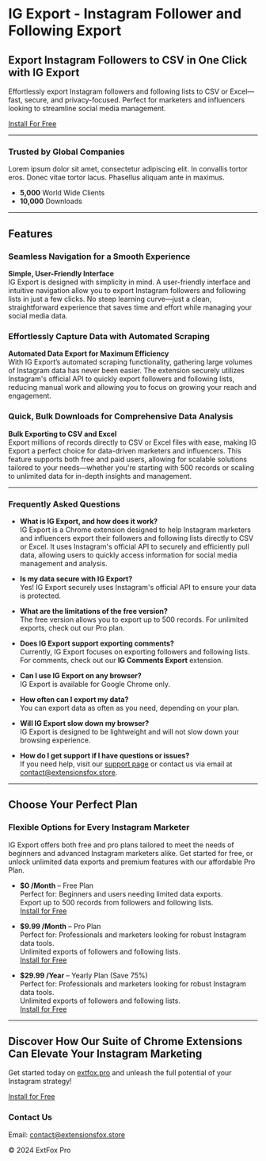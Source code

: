 # IG Export - Instagram Follower and Following Export

## Export Instagram Followers to CSV in One Click with IG Export

Effortlessly export Instagram followers and following lists to CSV or Excel—fast, secure, and privacy-focused. Perfect for marketers and influencers looking to streamline social media management.

[Install For Free](https://chromewebstore.google.com/detail/ig-export-effortless-inst/ddaecgkckhmlkbkbkclfpopechmmbceo)

---

### Trusted by Global Companies

Lorem ipsum dolor sit amet, consectetur adipiscing elit. In convallis tortor eros. Donec vitae tortor lacus. Phasellus aliquam ante in maximus.

- **5,000** World Wide Clients  
- **10,000** Downloads

---

## Features

### Seamless Navigation for a Smooth Experience

**Simple, User-Friendly Interface**  
IG Export is designed with simplicity in mind. A user-friendly interface and intuitive navigation allow you to export Instagram followers and following lists in just a few clicks. No steep learning curve—just a clean, straightforward experience that saves time and effort while managing your social media data.


### Effortlessly Capture Data with Automated Scraping

**Automated Data Export for Maximum Efficiency**  
With IG Export’s automated scraping functionality, gathering large volumes of Instagram data has never been easier. The extension securely utilizes Instagram's official API to quickly export followers and following lists, reducing manual work and allowing you to focus on growing your reach and engagement.


### Quick, Bulk Downloads for Comprehensive Data Analysis

**Bulk Exporting to CSV and Excel**  
Export millions of records directly to CSV or Excel files with ease, making IG Export a perfect choice for data-driven marketers and influencers. This feature supports both free and paid users, allowing for scalable solutions tailored to your needs—whether you're starting with 500 records or scaling to unlimited data for in-depth insights and management.


---

### Frequently Asked Questions

- **What is IG Export, and how does it work?**  
  IG Export is a Chrome extension designed to help Instagram marketers and influencers export their followers and following lists directly to CSV or Excel. It uses Instagram's official API to securely and efficiently pull data, allowing users to quickly access information for social media management and analysis.

- **Is my data secure with IG Export?**  
  Yes! IG Export securely uses Instagram's official API to ensure your data is protected.

- **What are the limitations of the free version?**  
  The free version allows you to export up to 500 records. For unlimited exports, check out our Pro plan.

- **Does IG Export support exporting comments?**  
  Currently, IG Export focuses on exporting followers and following lists. For comments, check out our **IG Comments Export** extension.

- **Can I use IG Export on any browser?**  
  IG Export is available for Google Chrome only.

- **How often can I export my data?**  
  You can export data as often as you need, depending on your plan.

- **Will IG Export slow down my browser?**  
  IG Export is designed to be lightweight and will not slow down your browsing experience.

- **How do I get support if I have questions or issues?**  
  If you need help, visit our [support page](#) or contact us via email at [contact@extensionsfox.store](mailto:contact@extensionsfox.store).

---

## Choose Your Perfect Plan

### Flexible Options for Every Instagram Marketer

IG Export offers both free and pro plans tailored to meet the needs of beginners and advanced Instagram marketers alike. Get started for free, or unlock unlimited data exports and premium features with our affordable Pro Plan.

- **$0 /Month** – Free Plan  
  Perfect for: Beginners and users needing limited data exports.  
  Export up to 500 records from followers and following lists.  
  [Install for Free](https://chromewebstore.google.com/detail/ig-export-effortless-inst/ddaecgkckhmlkbkbkclfpopechmmbceo)

- **$9.99 /Month** – Pro Plan  
  Perfect for: Professionals and marketers looking for robust Instagram data tools.  
  Unlimited exports of followers and following lists.  
  [Install for Free](https://chromewebstore.google.com/detail/ig-export-effortless-inst/ddaecgkckhmlkbkbkclfpopechmmbceo)

- **$29.99 /Year** – Yearly Plan (Save 75%)  
  Perfect for: Professionals and marketers looking for robust Instagram data tools.  
  Unlimited exports of followers and following lists.  
  [Install for Free](https://chromewebstore.google.com/detail/ig-export-effortless-inst/ddaecgkckhmlkbkbkclfpopechmmbceo)

---

## Discover How Our Suite of Chrome Extensions Can Elevate Your Instagram Marketing

Get started today on [extfox.pro](https://extfox.pro/ig-follower-export) and unleash the full potential of your Instagram strategy!

[Install for Free](https://chromewebstore.google.com/detail/ig-export-effortless-inst/ddaecgkckhmlkbkbkclfpopechmmbceo)


### Contact Us

Email: [contact@extensionsfox.store](mailto:contact@extensionsfox.store)


© 2024 ExtFox Pro

